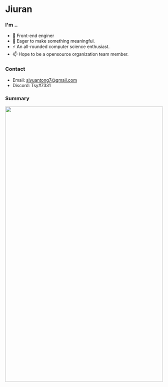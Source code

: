 # Jiuran


### I'm .. 

- 🌱 Front-end enginer
- 🤔 Eager to make something meaningful.
- ⚡ An all-rounded computer science enthusiast.
- 📫 Hope to be a opensource organization team member.

### Contact

- Email: siyuantong7@gmail.com
- Discord: Tsy#7331

### Summary

<img align="center" style="width: 100%; height: 22vh" src="https://readme.app.surmon.me/api/render?template_id=github-top-languages&props.username=JiuranYa"></img>
